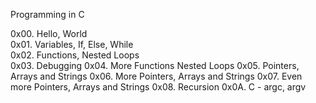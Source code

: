 Programming in C  

0x00. Hello, World  
0x01. Variables, If, Else, While  
0x02. Functions, Nested Loops  
0x03. Debugging
0x04. More Functions Nested Loops
0x05. Pointers, Arrays and Strings
0x06. More Pointers, Arrays and Strings
0x07. Even more Pointers, Arrays and Strings
0x08. Recursion
0x0A. C - argc, argv
